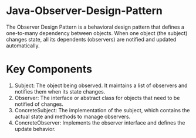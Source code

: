 # Java-Observer-Design-Pattern
The Observer Design Pattern is a behavioral design pattern that defines a one-to-many dependency between objects. 
When one object (the subject) changes state, all its dependents (observers) are notified and updated automatically.
# Key Components
1. Subject: The object being observed. It maintains a list of observers and notifies them when its state changes.
2. Observer: The interface or abstract class for objects that need to be notified of changes.
3. ConcreteSubject: The implementation of the subject, which contains the actual state and methods to manage observers.
4. ConcreteObserver: Implements the observer interface and defines the update behavior.